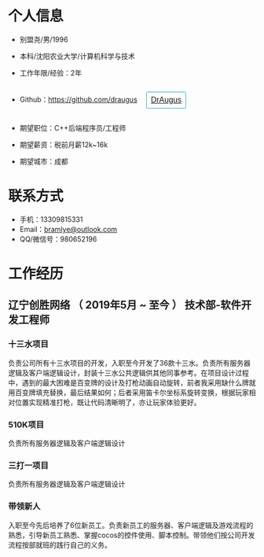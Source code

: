 # 个人信息

- 别盟尧/男/1996
- 本科/沈阳农业大学/计算机科学与技术
- 工作年限/经验：2年
- Github：https://github.com/draugus <button style="text-transform: none; margin: 15px; display: inline-block; font-weight: 400; text-align: center; vertical-align: middle; user-select: none; border: 1px solid #17a2b8; padding: 8px 8px; font-size: 16px; line-height: 16px; border-radius: 2.5px; color: #17a2b8; background-color: transparent; background-image: none; border-color: #17a2b8;">
[DrAugus](https://github.com/draugus) </button>

- 期望职位：C++后端程序员/工程师
- 期望薪资：税前月薪12k~16k
- 期望城市：成都

# 联系方式

- 手机：13309815331
- Email：bramlye@outlook.com
- QQ/微信号：980652196

# 工作经历

## 辽宁创胜网络 （ 2019年5月 ~ 至今 ） 技术部-软件开发工程师

### 十三水项目

负责公司所有十三水项目的开发，入职至今开发了36款十三水。负责所有服务器逻辑及客户端逻辑设计，封装十三水公共逻辑供其他同事参考。在项目设计过程中，遇到的最大困难是百变牌的设计及打枪动画自动旋转，前者我采用缺什么牌就用百变牌填充替换，最后结果如何；后者采用笛卡尔坐标系旋转变换，根据玩家相对位置实现精准打枪，既让代码清晰明了，亦让玩家体验更好。

### 510K项目

负责所有服务器逻辑及客户端逻辑设计

### 三打一项目

负责所有服务器逻辑及客户端逻辑设计

### 带领新人

入职至今先后培养了6位新员工。负责新员工的服务器、客户端逻辑及游戏流程的熟悉，引导新员工熟悉、掌握cocos的控件使用、脚本控制。带领他们按公司开发流程按部就班的践行自己的义务。


